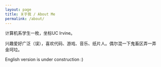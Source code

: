 ```yaml
---
layout: page
title: 关于我 / About Me
permalink: /about/
---
```


计算机系学生一枚，坐标UC Irvine。

兴趣爱好广泛（误），喜欢代码、游戏、音乐、纸片人。偶尔混一下鬼畜区弄一弄金坷垃。

English version is under construction :)
